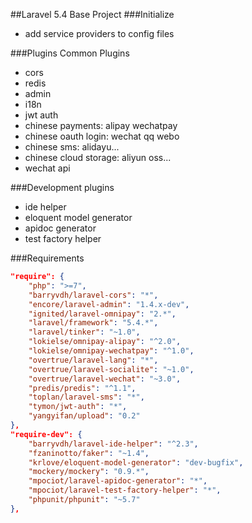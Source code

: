 ##Laravel 5.4 Base Project
###Initialize
- add service providers to config files

###Plugins
Common Plugins
- cors
- redis
- admin
- i18n
- jwt auth
- chinese payments: alipay wechatpay
- chinese oauth login: wechat qq webo
- chinese sms: alidayu...
- chinese cloud storage: aliyun oss...
- wechat api

###Development plugins

- ide helper
- eloquent model generator
- apidoc generator
- test factory helper

###Requirements
```json
"require": {
    "php": ">=7",
    "barryvdh/laravel-cors": "*",
    "encore/laravel-admin": "1.4.x-dev",
    "ignited/laravel-omnipay": "2.*",
    "laravel/framework": "5.4.*",
    "laravel/tinker": "~1.0",
    "lokielse/omnipay-alipay": "^2.0",
    "lokielse/omnipay-wechatpay": "^1.0",
    "overtrue/laravel-lang": "*",
    "overtrue/laravel-socialite": "~1.0",
    "overtrue/laravel-wechat": "~3.0",
    "predis/predis": "^1.1",
    "toplan/laravel-sms": "*",
    "tymon/jwt-auth": "*",
    "yangyifan/upload": "0.2"
},
"require-dev": {
    "barryvdh/laravel-ide-helper": "^2.3",
    "fzaninotto/faker": "~1.4",
    "krlove/eloquent-model-generator": "dev-bugfix",
    "mockery/mockery": "0.9.*",
    "mpociot/laravel-apidoc-generator": "*",
    "mpociot/laravel-test-factory-helper": "*",
    "phpunit/phpunit": "~5.7"
},
```

